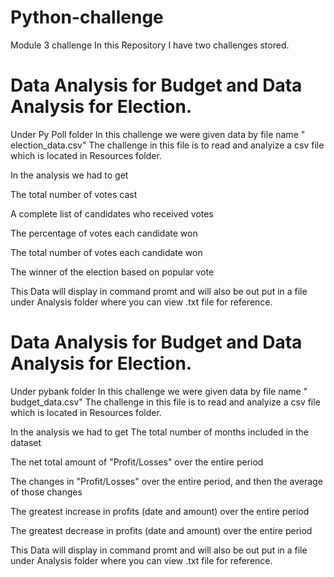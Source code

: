 # Python-challenge
Module 3 challenge 
In this Repository I have two challenges stored.

# Data Analysis for Budget and Data Analysis for Election.

Under Py Poll folder
In this challenge we were given data by file name " election_data.csv"
The challenge in this file is to read and analyize a csv file which is located in Resources folder.

In the analysis we had to get

The total number of votes cast

A complete list of candidates who received votes

The percentage of votes each candidate won

The total number of votes each candidate won

The winner of the election based on popular vote

This Data will display in command promt and will also be out put in a file under Analysis folder where you can view .txt file for reference. 

# Data Analysis for Budget and Data Analysis for Election.

Under pybank folder
In this challenge we were given data by file name " budget_data.csv"
The challenge in this file is to read and analyize a csv file which is located in Resources folder.

In the analysis we had to get
The total number of months included in the dataset

The net total amount of "Profit/Losses" over the entire period

The changes in "Profit/Losses" over the entire period, and then the average of those changes

The greatest increase in profits (date and amount) over the entire period

The greatest decrease in profits (date and amount) over the entire period

This Data will display in command promt and will also be out put in a file under Analysis folder where you can view .txt file for reference. 


